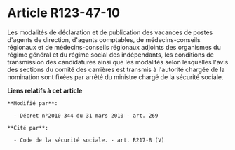 # Article R123-47-10

Les modalités de déclaration et de publication des vacances de postes d'agents de direction, d'agents comptables, de
médecins-conseils régionaux et de médecins-conseils régionaux adjoints des organismes du régime général et du régime social
des indépendants, les conditions de transmission des candidatures ainsi que les modalités selon lesquelles l'avis des
sections du comité des carrières est transmis à l'autorité chargée de la nomination sont fixées par arrêté du ministre chargé
de la sécurité sociale.

**Liens relatifs à cet article**

	**Modifié par**:

	  - Décret n°2010-344 du 31 mars 2010 - art. 269

	**Cité par**:

	  - Code de la sécurité sociale. - art. R217-8 (V)
